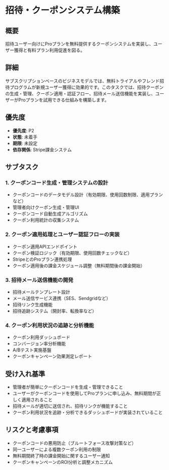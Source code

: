 # 招待・クーポンシステム構築

## 概要

招待ユーザー向けにProプランを無料提供するクーポンシステムを実装し、ユーザー獲得と有料プラン利用促進を図る。

## 詳細

サブスクリプションベースのビジネスモデルでは、無料トライアルやフレンド招待プログラムが新規ユーザー獲得に効果的です。このタスクでは、招待クーポンの生成・管理、クーポン適用・認証フロー、招待メール送信機能を実装し、ユーザーがProプランを試用できる仕組みを構築します。

## 優先度

- **優先度**: P2
- **状態**: 未着手
- **期限**: 未設定
- **依存関係**: Stripe課金システム

## サブタスク

### 1. クーポンコード生成・管理システムの設計

- クーポンコードのデータモデル設計（有効期限、使用回数制限、適用プランなど）
- 管理者向けクーポン生成・管理UI
- クーポンコード自動生成アルゴリズム
- クーポン利用統計の収集システム

### 2. クーポン適用処理とユーザー認証フローの実装

- クーポン適用APIエンドポイント
- クーポン検証ロジック（有効期限、使用回数チェックなど）
- StripeとのProプラン連携処理
- クーポン適用後の課金スケジュール調整（無料期間後の課金開始）

### 3. 招待メール送信機能の開発

- 招待メールテンプレート設計
- メール送信サービス連携（SES、Sendgridなど）
- 招待リンク生成機能
- 招待追跡システム（開封率、転換率など）

### 4. クーポン利用状況の追跡と分析機能

- クーポン利用ダッシュボード
- コンバージョン率分析機能
- A/Bテスト実施基盤
- クーポンキャンペーン効果測定レポート

## 受け入れ基準

- 管理者が簡単にクーポンコードを生成・管理できること
- ユーザーがクーポンコードを使用してProプランに申し込み、無料期間が正しく適用されること
- 招待メールが適切に送信され、招待リンクが機能すること
- クーポン利用状況を追跡・分析できるダッシュボードが実装されていること

## リスクと考慮事項

- クーポンコードの悪用防止（ブルートフォース攻撃対策など）
- 同一ユーザーによる複数クーポン利用の制限
- 無料期間終了時の課金開始に関するユーザー通知
- クーポンキャンペーンのROI分析と調整メカニズム
